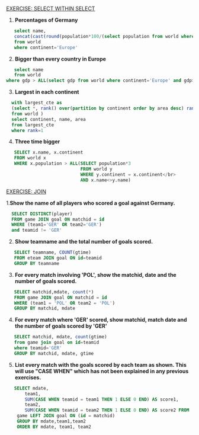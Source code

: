 [EXERCISE: SELECT WITHIN SELECT](https://sqlzoo.net/wiki/SELECT_within_SELECT_Tutorial)

1. <b>Percentages of Germany</b></br>
```sql
   select name, 
   concat(cast(round(population*100/(select population from world where name='Germany'),0) as int),'%') as percentage
   from world 
   where continent='Europe' 
   ```
   
2. <b>Bigger than every country in Europe</b></br>
```sql
   select name 
   from world 
where gdp > ALL(select gdp from world where continent='Europe' and gdp>0) 
   ```
   
 3. <b>Largest in each continent</b></br>
 ```sql
   with largest_cte as 
   (select *, rank() over(partition by continent order by area desc) rank
   from world )
   select continent, name, area
   from largest_cte
   where rank=1  
```
   
4. <b>Three time bigger</b></br>
```sql
   SELECT x.name, x.continent
   FROM world x
   WHERE x.population > ALL(SELECT population*3
                            FROM world y 
                            WHERE y.continent = x.continent</br>
                            AND x.name<>y.name) 
```
                            
                            
[EXERCISE: JOIN](https://sqlzoo.net/wiki/The_JOIN_operation)</br>

 1.<b>Show the name of all players who scored a goal against Germany.</b></br>
 ```sql
   SELECT DISTINCT(player)
   FROM game JOIN goal ON matchid = id 
   WHERE (team1='GER' OR team2='GER')
   and teamid != 'GER' 
```
 
 2. <b>Show teamname and the total number of goals scored.</b></br>
 
 ```sql
    SELECT teamname, COUNT(gtime)
    FROM eteam JOIN goal ON id=teamid
    GROUP BY teamname
 ```
    
3. <b>For every match involving 'POL', show the matchid, date and the number of goals scored.</b></br>

```sql
   SELECT matchid,mdate, count(*)
   FROM game JOIN goal ON matchid = id
   WHERE (team1 = 'POL' OR team2 = 'POL')
   GROUP BY matchid, mdate 
```
   
4. <b>For every match where 'GER' scored, show matchid, match date and the number of goals scored by 'GER'</b></br>
```sql
   SELECT matchid, mdate, count(gtime)
   from game join goal on id=teamid
   where teamid='GER'
   GROUP BY matchid, mdate, gtime
```

5. <b>List every match with the goals scored by each team as shown. This will use "CASE WHEN" which has not been explained in any previous exercises.</b></br>
```sql
   SELECT mdate,
       team1,
       SUM(CASE WHEN teamid = team1 THEN 1 ELSE 0 END) AS score1,
       team2,
       SUM(CASE WHEN teamid = team2 THEN 1 ELSE 0 END) AS score2 FROM
    game LEFT JOIN goal ON (id = matchid)
    GROUP BY mdate,team1,team2
    ORDER BY mdate, team1, team2 
 ```


